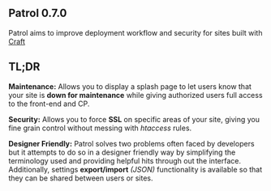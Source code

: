 ## Patrol 0.7.0
Patrol aims to improve deployment workflow and security for sites built with [Craft](http://buildwithcraft.com)

## TL;DR
**Maintenance:** Allows you to display a splash page to let users know that your site is **down for maintenance** while giving authorized users full access to the front-end and CP.

**Security:** Allows you to force **SSL** on specific areas of your site, giving you fine grain control without messing with _htaccess_ rules.

**Designer Friendly:** Patrol solves two problems often faced by developers but it attempts to do so in a designer friendly way by simplifying the terminology used and providing helpful hits through out the interface.
Additionally, settings **export/import** _(JSON)_ functionality is available so that they can be shared between users or sites.
